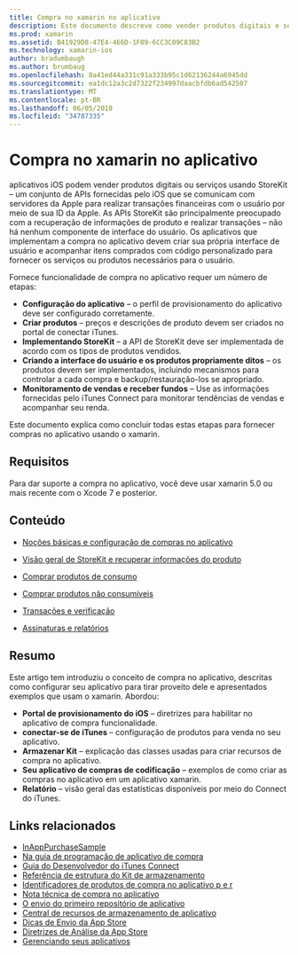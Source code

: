 ```yaml
---
title: Compra no xamarin no aplicativo
description: Este documento descreve como vender produtos digitais e serviços usando as APIs StoreKit. Vincula guias que abordam a configuração, produtos de consumo, os produtos não consumíveis, transações, assinaturas e muito mais.
ms.prod: xamarin
ms.assetid: B41929D8-47E4-466D-1F09-6CC3C09C83B2
ms.technology: xamarin-ios
author: bradumbaugh
ms.author: brumbaug
ms.openlocfilehash: 8a41ed44a331c91a333b95c1d62136244a6945dd
ms.sourcegitcommit: ea1dc12a3c2d7322f234997daacbfdb6ad542507
ms.translationtype: MT
ms.contentlocale: pt-BR
ms.lasthandoff: 06/05/2018
ms.locfileid: "34787335"
---
```

# <a name="in-app-purchasing-in-xamarinios"></a>Compra no xamarin no aplicativo

aplicativos iOS podem vender produtos digitais ou serviços usando StoreKit – um conjunto de APIs fornecidas pelo iOS que se comunicam com servidores da Apple para realizar transações financeiras com o usuário por meio de sua ID da Apple. As APIs StoreKit são principalmente preocupado com a recuperação de informações de produto e realizar transações – não há nenhum componente de interface do usuário. Os aplicativos que implementam a compra no aplicativo devem criar sua própria interface de usuário e acompanhar itens comprados com código personalizado para fornecer os serviços ou produtos necessários para o usuário.

Fornece funcionalidade de compra no aplicativo requer um número de etapas:

-  **Configuração do aplicativo** – o perfil de provisionamento do aplicativo deve ser configurado corretamente.
-  **Criar produtos** – preços e descrições de produto devem ser criados no portal de conectar iTunes.
-  **Implementando StoreKit** – a API de StoreKit deve ser implementada de acordo com os tipos de produtos vendidos.
-  **Criando a interface do usuário e os produtos propriamente ditos** – os produtos devem ser implementados, incluindo mecanismos para controlar a cada compra e backup/restauração-los se apropriado.
-  **Monitoramento de vendas e receber fundos** – Use as informações fornecidas pelo iTunes Connect para monitorar tendências de vendas e acompanhar seu renda.

Este documento explica como concluir todas estas etapas para fornecer compras no aplicativo usando o xamarin.

## <a name="requirements"></a>Requisitos

Para dar suporte a compra no aplicativo, você deve usar xamarin 5.0 ou mais recente com o Xcode 7 e posterior.

## <a name="contents"></a>Conteúdo

 * [Noções básicas e configuração de compras no aplicativo](~/ios/platform/in-app-purchasing/in-app-purchase-basics-and-configuration.md)

 * [Visão geral de StoreKit e recuperar informações do produto](~/ios/platform/in-app-purchasing/store-kit-overview-and-retreiving-product-information.md)

 * [Comprar produtos de consumo](~/ios/platform/in-app-purchasing/purchasing-consumable-products.md)

 * [Comprar produtos não consumíveis](~/ios/platform/in-app-purchasing/purchasing-non-consumable-products.md)

 * [Transações e verificação](~/ios/platform/in-app-purchasing/transactions-and-verification.md)

 * [Assinaturas e relatórios](~/ios/platform/in-app-purchasing/subscriptions-and-reporting.md)

## <a name="summary"></a>Resumo

Este artigo tem introduziu o conceito de compra no aplicativo, descritas como configurar seu aplicativo para tirar proveito dele e apresentados exemplos que usam o xamarin. Abordou:

-  **Portal de provisionamento do iOS** – diretrizes para habilitar no aplicativo de compra funcionalidade.
-  **conectar-se de iTunes** – configuração de produtos para venda no seu aplicativo.
-  **Armazenar Kit** – explicação das classes usadas para criar recursos de compra no aplicativo.
-  **Seu aplicativo de compras de codificação** – exemplos de como criar as compras no aplicativo em um aplicativo xamarin.
-  **Relatório** – visão geral das estatísticas disponíveis por meio do Connect do iTunes.


## <a name="related-links"></a>Links relacionados

- [InAppPurchaseSample](https://developer.xamarin.com/samples/StoreKit/)
- [Na guia de programação de aplicativo de compra](https://developer.apple.com/library/ios/documentation/NetworkingInternet/Conceptual/StoreKitGuide/Introduction.html)
- [Guia do Desenvolvedor do iTunes Connect](https://developer.apple.com/library/ios/documentation/LanguagesUtilities/Conceptual/iTunesConnect_Guide/iTunesConnect_Guide.pdf)
- [Referência de estrutura do Kit de armazenamento](https://developer.apple.com/library/ios/documentation/StoreKit/Reference/StoreKit_Collection/StoreKit_Collection.pdf)
- [Identificadores de produtos de compra no aplicativo p e r](https://developer.apple.com/library/ios/#qa/qa1329/_index.html)
- [Nota técnica de compra no aplicativo](https://developer.apple.com/library/ios/#technotes/tn2259/_index.html)
- [O envio do primeiro repositório de aplicativo](https://developer.apple.com/library/ios/documentation/IDEs/Conceptual/AppDistributionGuide/Introduction/Introduction.html)
- [Central de recursos de armazenamento de aplicativo](https://developer.apple.com/appstore/index.html)
- [Dicas de Envio da App Store](https://developer.apple.com/appstore/resources/submission/tips.html)
- [Diretrizes de Análise da App Store](https://developer.apple.com/appstore/resources/approval/guidelines.html)
- [Gerenciando seus aplicativos](https://developer.apple.com/appstore/resources/managing/index.html)
